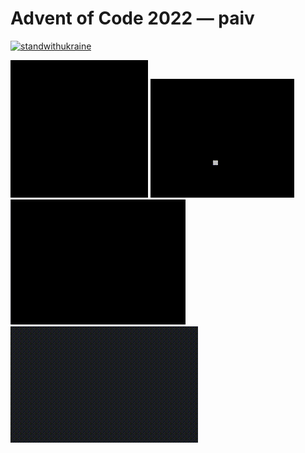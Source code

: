 Advent of Code 2022 — paiv
==

[![standwithukraine](https://user-images.githubusercontent.com/196601/204972137-2b61b41a-cc33-4d67-b5fb-bc17ebd166f9.svg)](https://ukrainewar.carrd.co/)


[![](docs/day/8/forest.gif)](https://paiv.github.io/aoc2022/day/8/)
[![](docs/day/9/snake.gif)](https://paiv.github.io/aoc2022/day/9/)
[![](docs/day/10/crt.gif)](https://paiv.github.io/aoc2022/day/10/)
[![](docs/day/12/climb.gif)](https://paiv.github.io/aoc2022/day/12/)
